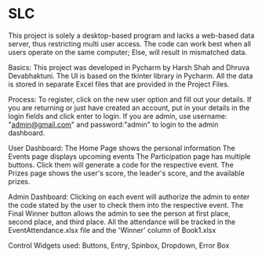 # SLC
This project is solely a desktop-based program and lacks a web-based data server, thus restricting multi user access.
The code can work best when all users operate on the same computer; Else, will result in mismatched data. 

Basics:
This project was developed in Pycharm by Harsh Shah and Dhruva Devabhaktuni.
The UI is based on the tkinter library in Pycharm.
All the data is stored in separate Excel files that are provided in the Project Files.

Process: 
To register, click on the new user option and fill out your details.
If you are returning or just have created an account, put in your details in the login fields and click enter to login.
If you are admin, use username: "admin@gmail.com" and password:"admin" to login to the admin dashboard.

User Dashboard:
The Home Page shows the personal information
The Events page displays upcoming events
The Participation page has multiple buttons. Click them will generate a code for the respective event.
The Prizes page shows the user's score, the leader's score, and the available prizes.

Admin Dashboard:
Clicking on each event will authorize the admin to enter the code stated by the user to check them into the respective event. 
The Final Winner button allows the admin to see the person at first place, second place, and third place.
All the attendance will be tracked in the EventAttendance.xlsx file and the 'Winner' column of Book1.xlsx

Control Widgets used: Buttons, Entry, Spinbox, Dropdown, Error Box

